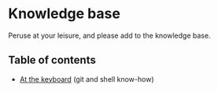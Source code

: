 # Knowledge base

Peruse at your leisure, and please add to the knowledge base.

## Table of contents

- [At the keyboard](guides/basics.md) (git and shell know-how)
